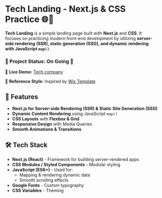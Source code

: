 # Tech Landing - Next.js & CSS Practice 🌐🎨  

**Tech Landing** is a simple landing page built with **Next.js** and **CSS**. It focuses on practicing modern front-end development by utilizing **server-side rendering (SSR), static generation (SSG), and dynamic rendering with JavaScript `map()`**.

### 🚧 Project Status: **On Going** 🚧

🚀 **Live Demo:** [Tech company](https://tech-company-landing-page-brown.vercel.app/#about)  

🎨 **Reference Style:** Inspired by [Wix Template](https://www.wix.com/website-template/view/html/3028?originUrl=https%3A%2F%2Fwww.wix.com%2Fwebsite%2Ftemplates%2Fhtml%2Fall%2F2&tpClick=view_button&esi=f70d9760-16ca-4407-89b3-cb8d15d73deb)

## 🎯 Features
- **Next.js for Server-side Rendering (SSR) & Static Site Generation (SSG)**
- **Dynamic Content Rendering** using JavaScript `map()`
- **CSS Layouts** with **Flexbox & Grid**
- **Responsive Design** with Media Queries
- **Smooth Animations & Transitions**

## 🛠 Tech Stack
- **Next.js (React)** - Framework for building server-rendered apps
- **CSS Modules / Styled Components** - Modular styling
- **JavaScript (ES6+)** - Used for:
  - Mapping & rendering dynamic data
  - Smooth scrolling effects
- **Google Fonts** - Custom typography
- **CSS Variables** - Theming

